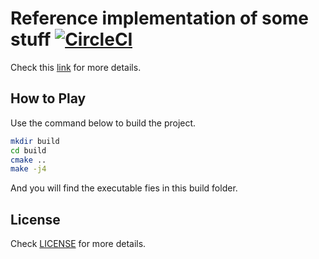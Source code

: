 # Reference implementation of some stuff [![CircleCI](https://circleci.com/gh/angrylearners/reference-implementation.svg?style=svg)](https://circleci.com/gh/angrylearners/reference-implementation)
Check this [link](https://slides.com/fanghr/deck#/) for more details.

## How to Play
Use the command below to build the project.
```bash
mkdir build
cd build
cmake ..
make -j4
```
And you will find the executable fies in this build folder.
 
## License
Check [LICENSE](LICENSE) for more details.